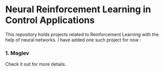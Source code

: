# Neural Reinforcement Learning in Control Applications

This repository holds projects related to Reinforcement Learning with the help of neural networks. 
I have added one such project for now : 

### 1. Maglev

Check it out for more details. 
